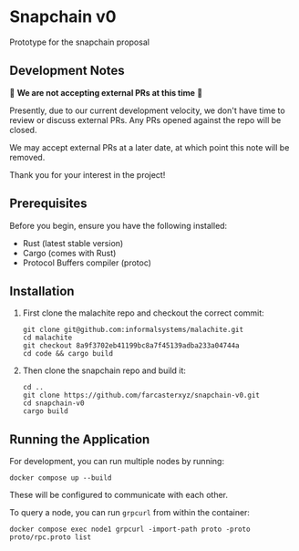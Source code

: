 # Snapchain v0

Prototype for the snapchain proposal

## Development Notes

🚨 **We are not accepting external PRs at this time** 🚨

Presently, due to our current development velocity, we don't have time to review or discuss external PRs. Any PRs opened 
against the repo will be closed.

We may accept external PRs at a later date, at which point this note will be removed.

Thank you for your interest in the project!

## Prerequisites

Before you begin, ensure you have the following installed:
- Rust (latest stable version)
- Cargo (comes with Rust)
- Protocol Buffers compiler (protoc)

## Installation

1. First clone the malachite repo and checkout the correct commit:
   ```
   git clone git@github.com:informalsystems/malachite.git
   cd malachite
   git checkout 8a9f3702eb41199bc8a7f45139adba233a04744a
   cd code && cargo build
   ```
2. Then clone the snapchain repo and build it:
   ```
   cd ..
   git clone https://github.com/farcasterxyz/snapchain-v0.git
   cd snapchain-v0
   cargo build
   ```

## Running the Application

For development, you can run multiple nodes by running:
```
docker compose up --build
```

These will be configured to communicate with each other.

To query a node, you can run `grpcurl` from within the container:

```
docker compose exec node1 grpcurl -import-path proto -proto proto/rpc.proto list
```
